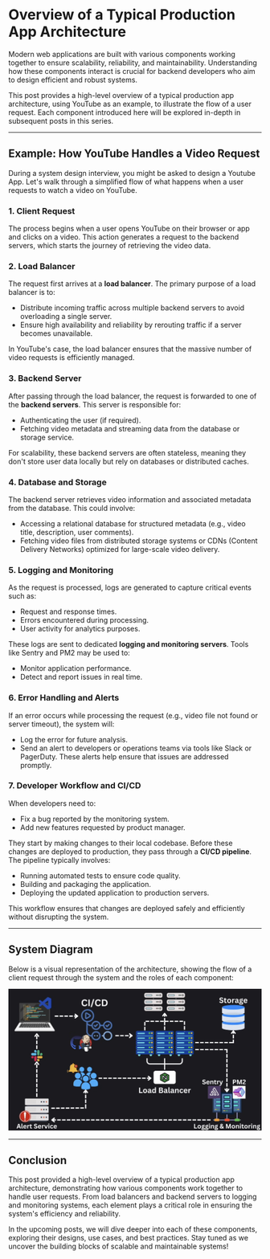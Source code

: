 # Overview of a Typical Production App Architecture

Modern web applications are built with various components working together to ensure scalability, reliability, and maintainability. Understanding how these components interact is crucial for backend developers who aim to design efficient and robust systems.

This post provides a high-level overview of a typical production app architecture, using YouTube as an example, to illustrate the flow of a user request. Each component introduced here will be explored in-depth in subsequent posts in this series.

---

## **Example: How YouTube Handles a Video Request**

During a system design interview, you might be asked to design a Youtube App. Let's walk through a simplified flow of what happens when a user requests to watch a video on YouTube.

### **1. Client Request**

The process begins when a user opens YouTube on their browser or app and clicks on a video. This action generates a request to the backend servers, which starts the journey of retrieving the video data.

### **2. Load Balancer**

The request first arrives at a **load balancer**. The primary purpose of a load balancer is to:

- Distribute incoming traffic across multiple backend servers to avoid overloading a single server.
- Ensure high availability and reliability by rerouting traffic if a server becomes unavailable.

In YouTube's case, the load balancer ensures that the massive number of video requests is efficiently managed.

### **3. Backend Server**

After passing through the load balancer, the request is forwarded to one of the **backend servers**. This server is responsible for:

- Authenticating the user (if required).
- Fetching video metadata and streaming data from the database or storage service.

For scalability, these backend servers are often stateless, meaning they don't store user data locally but rely on databases or distributed caches.

### **4. Database and Storage**

The backend server retrieves video information and associated metadata from the database. This could involve:

- Accessing a relational database for structured metadata (e.g., video title, description, user comments).
- Fetching video files from distributed storage systems or CDNs (Content Delivery Networks) optimized for large-scale video delivery.

### **5. Logging and Monitoring**

As the request is processed, logs are generated to capture critical events such as:

- Request and response times.
- Errors encountered during processing.
- User activity for analytics purposes.

These logs are sent to dedicated **logging and monitoring servers**. Tools like Sentry and PM2 may be used to:

- Monitor application performance.
- Detect and report issues in real time.

### **6. Error Handling and Alerts**

If an error occurs while processing the request (e.g., video file not found or server timeout), the system will:

- Log the error for future analysis.
- Send an alert to developers or operations teams via tools like Slack or PagerDuty. These alerts help ensure that issues are addressed promptly.

### **7. Developer Workflow and CI/CD**

When developers need to:

- Fix a bug reported by the monitoring system.
- Add new features requested by product manager.

They start by making changes to their local codebase. Before these changes are deployed to production, they pass through a **CI/CD pipeline**. The pipeline typically involves:

- Running automated tests to ensure code quality.
- Building and packaging the application.
- Deploying the updated application to production servers.

This workflow ensures that changes are deployed safely and efficiently without disrupting the system.

---

## **System Diagram**

Below is a visual representation of the architecture, showing the flow of a client request through the system and the roles of each component:

![production_app_architecture.png](../assets/images/system_design/production_app_architecture.png)

---

## **Conclusion**

This post provided a high-level overview of a typical production app architecture, demonstrating how various components work together to handle user requests. From load balancers and backend servers to logging and monitoring systems, each element plays a critical role in ensuring the system's efficiency and reliability.

In the upcoming posts, we will dive deeper into each of these components, exploring their designs, use cases, and best practices. Stay tuned as we uncover the building blocks of scalable and maintainable systems!
